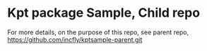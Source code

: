 # Kpt package Sample, Child repo

For more details, on the purpose of this repo, see parent repo, https://github.com/incfly/kptsample-parent.git

